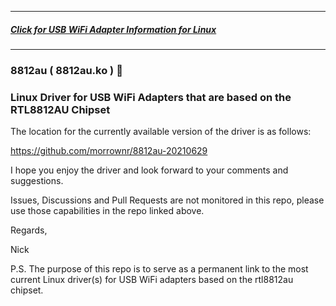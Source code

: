 -----

##### [Click for USB WiFi Adapter Information for Linux](https://github.com/morrownr/USB-WiFi)

-----

### 8812au ( 8812au.ko ) :rocket:

### Linux Driver for USB WiFi Adapters that are based on the RTL8812AU Chipset

The location for the currently available version of the driver is as follows:

https://github.com/morrownr/8812au-20210629

I hope you enjoy the driver and look forward to your comments and suggestions.

Issues, Discussions and Pull Requests are not monitored in this repo, please use those capabilities in the repo linked above.

Regards,

Nick

P.S. The purpose of this repo is to serve as a permanent link to the most current Linux driver(s) for USB WiFi adapters based on the rtl8812au chipset.
